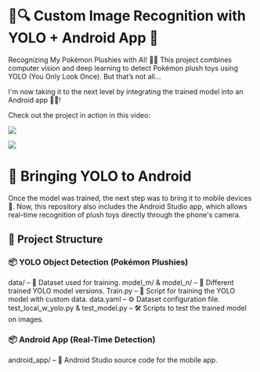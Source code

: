# 🧸🔍 Custom Image Recognition with YOLO + Android App 🚀

Recognizing My Pokémon Plushies with AI! 🤖✨
This project combines computer vision and deep learning to detect Pokémon plush toys using YOLO (You Only Look Once). But that’s not all…

I'm now taking it to the next level by integrating the trained model into an Android app 📱🔥!

Check out the project in action in this video:

[![](https://markdown-videos.deta.dev/youtube/5XR7naZ_zZA)](https://youtu.be/watch?v=5XR7naZ_zZA)

[![](https://markdown-videos.deta.dev/youtube/NarBox1LkYc)](https://youtu.be/NarBox1LkYc)

# 📲 Bringing YOLO to Android

Once the model was trained, the next step was to bring it to mobile devices 🚀. Now, this repository also includes the Android Studio app, which allows real-time recognition of plush toys directly through the phone's camera.

## 📁 Project Structure
### 📦 YOLO Object Detection (Pokémon Plushies)

data/ – 📸 Dataset used for training.
model_m/ & model_n/ – 🧠 Different trained YOLO model versions.
Train.py – 🚀 Script for training the YOLO model with custom data.
data.yaml – ⚙️ Dataset configuration file.
test_local_w_yolo.py & test_model.py – 🛠️ Scripts to test the trained model on images.

### 📦 Android App (Real-Time Detection)

android_app/ – 📱 Android Studio source code for the mobile app.


